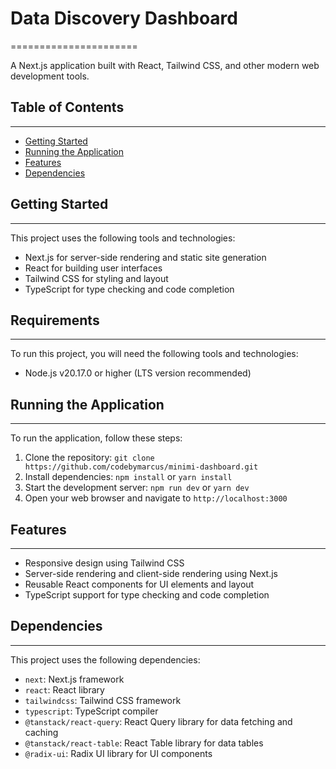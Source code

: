 

# Data Discovery Dashboard
======================

A Next.js application built with React, Tailwind CSS, and other modern web development tools.

## Table of Contents
-----------------

* [Getting Started](#getting-started)
* [Running the Application](#running-the-application)
* [Features](#features)
* [Dependencies](#dependencies)

## Getting Started
---------------

This project uses the following tools and technologies:

* Next.js for server-side rendering and static site generation
* React for building user interfaces
* Tailwind CSS for styling and layout
* TypeScript for type checking and code completion

## Requirements
--------------

To run this project, you will need the following tools and technologies:

* Node.js v20.17.0 or higher (LTS version recommended)

## Running the Application
-------------------------

To run the application, follow these steps:

1. Clone the repository: `git clone https://github.com/codebymarcus/minimi-dashboard.git`
2. Install dependencies: `npm install` or `yarn install`
3. Start the development server: `npm run dev` or `yarn dev`
4. Open your web browser and navigate to `http://localhost:3000`

## Features
--------

* Responsive design using Tailwind CSS
* Server-side rendering and client-side rendering using Next.js
* Reusable React components for UI elements and layout
* TypeScript support for type checking and code completion

## Dependencies
------------

This project uses the following dependencies:

* `next`: Next.js framework
* `react`: React library
* `tailwindcss`: Tailwind CSS framework
* `typescript`: TypeScript compiler
* `@tanstack/react-query`: React Query library for data fetching and caching
* `@tanstack/react-table`: React Table library for data tables
* `@radix-ui`: Radix UI library for UI components